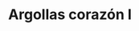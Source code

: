 ---
title: Argollas corazón I
date: 
draft: false

# descripcion
description : Argollas en forma de corazón. Extra finas. Cierre italiano. En plata 925. Precio por par.

materials: Plata 925

color: 

dimensions: Ancho 1mm. Largo 3cm

code: 01-11-0905

type: "Aros"

categories: []

price: $3.640,00

price_eftvo: $3.090,00

# Images
# first image will be shown in the product page
images:
  # - image: "images/path_to_image"
  # La ubicacion de las imagenes es imagenes/Aros/Aros.Argollas/01-11-0905-argollas-corazon-i
  - image: "./images/aros/argollas/01-11-0905-argollas-corazon-i_a.jpg"
  - image: "./images/aros/argollas/01-11-0905-argollas-corazon-i_b.jpg"
---